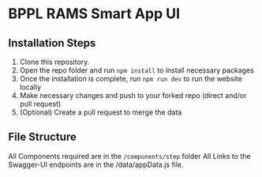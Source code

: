 # BPPL RAMS Smart App UI

## Installation Steps
1. Clone this repository.
2. Open the repo folder and run `npm install` to install necessary packages
3. Once the installation is complete, run `npm run dev` to run the website locally
4. Make necessary changes and push to your forked repo (direct and/or pull request)
5. (Optional) Create a pull request to merge the data

## File Structure
All Components required are in the `/components/step` folder
All Links to the Swagger-UI endpoints are in the /data/appData.js file.

